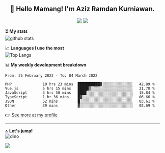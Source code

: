 <h2 align="center">👋 Hello Mamang! I'm Aziz Ramdan Kurniawan.</h2>  
<p align="center">
  <img src="https://komarev.com/ghpvc/?username=azizramdan">
  <img src="https://wakatime.com/badge/user/90056fa0-4c31-4eca-954e-2a3ac05896f9.svg">
</p>
    
⏳ **My stats**  
![github stats](https://github-readme-stats.vercel.app/api?username=azizramdan&show_icons=true&count_private=true&title_color=000&hide_border=true&hide_title=true)  

📈 **Languages I use the most**  
![Top Langs](https://github-readme-stats.vercel.app/api/top-langs/?username=azizramdan&layout=compact&langs_count=6&hide=tsql&hide_border=true&hide_title=true&exclude_repo=Futsal-Go,Futsal-Go-Admin,Sistem-Informasi-Sensus-Harian-Rawat-Inap)  

📊 **My weekly development breakdown**
<!--START_SECTION:waka-->

```text
From: 25 February 2022 - To: 04 March 2022

PHP              10 hrs 23 mins  ██████████▓░░░░░░░░░░░░░░   42.89 %
Vue.js           5 hrs 15 mins   █████▒░░░░░░░░░░░░░░░░░░░   21.70 %
JavaScript       3 hrs 50 mins   ████░░░░░░░░░░░░░░░░░░░░░   15.84 %
TypeScript       1 hr 36 mins    █▓░░░░░░░░░░░░░░░░░░░░░░░   06.66 %
JSON             52 mins         █░░░░░░░░░░░░░░░░░░░░░░░░   03.61 %
Other            39 mins         ▓░░░░░░░░░░░░░░░░░░░░░░░░   02.69 %
```

<!--END_SECTION:waka-->
👉 [See more at my profile](https://wakatime.com/@azizramdan)
***
🔝 **Let's jump!**  
![dino](https://raw.githubusercontent.com/azizramdan/azizramdan/master/dino.gif)  

![](https://hit.yhype.me/github/profile?user_id=27954794)
